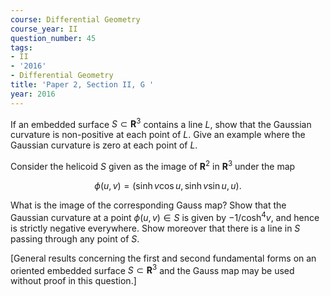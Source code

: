```yaml
---
course: Differential Geometry
course_year: II
question_number: 45
tags:
- II
- '2016'
- Differential Geometry
title: 'Paper 2, Section II, G '
year: 2016
---
```




If an embedded surface $S \subset \mathbf{R}^{3}$ contains a line $L$, show that the Gaussian curvature is non-positive at each point of $L$. Give an example where the Gaussian curvature is zero at each point of $L$.

Consider the helicoid $S$ given as the image of $\mathbf{R}^{2}$ in $\mathbf{R}^{3}$ under the map

$$\phi(u, v)=(\sinh v \cos u, \sinh v \sin u, u) .$$

What is the image of the corresponding Gauss map? Show that the Gaussian curvature at a point $\phi(u, v) \in S$ is given by $-1 / \cosh ^{4} v$, and hence is strictly negative everywhere. Show moreover that there is a line in $S$ passing through any point of $S$.

[General results concerning the first and second fundamental forms on an oriented embedded surface $S \subset \mathbf{R}^{3}$ and the Gauss map may be used without proof in this question.]